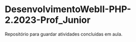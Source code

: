 # DesenvolvimentoWebII-PHP-2.2023-Prof_Junior
Repositório para guardar atividades concluidas em aula.
